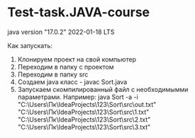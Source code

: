 # Test-task.JAVA-course
java version "17.0.2" 2022-01-18 LTS

Как запускать:

1) Клонируем проект на свой компьютер
2) Переходим в папку с проектом
3) Переходим в папку src
4) Создаем java класс - javac Sort.java
5) Запускаем скомпилированный файл с необходимымми параметрами. Например:
java Sort -a -i "C:\Users\Пк\IdeaProjects\123\Sort\src\out.txt" "C:\Users\Пк\IdeaProjects\123\Sort\src\1.txt" "C:\Users\Пк\IdeaProjects\123\Sort\src\2.txt"
"C:\Users\Пк\IdeaProjects\123\Sort\src\3.txt"
